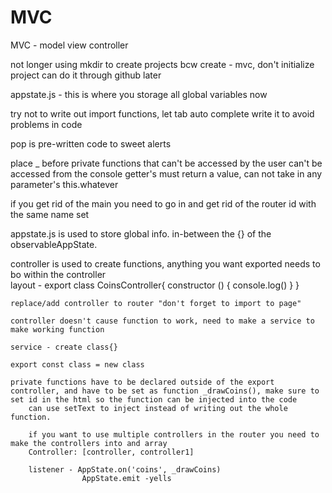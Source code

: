 # MVC

<!-- SECTION intro-->

MVC - model view controller 

not longer using mkdir to create projects
    bcw create - mvc, 
    don't initialize project can do it through github later

appstate.js - this is where you storage all global variables now 

try not to write out import functions, let tab auto complete write it to avoid problems in code

pop is pre-written code to sweet alerts

place _ before private functions that can't be accessed by the user can't be accessed from the console 
 getter's must return a value, can not take in any parameter's 
 this.whatever 


if you get rid of the main you need to go in and get rid of the router id with the same name set

appstate.js is used to store global info. in-between the {}
of the observableAppState.
<!-- NOTE Controller layout -->
controller is used to create functions, anything you want exported needs to bo within the controller  
    layout - export class CoinsController{
        constructor () {
            console.log()
        }
    }

    replace/add controller to router "don't forget to import to page"

    controller doesn't cause function to work, need to make a service to make working function

    service - create class{}

    export const class = new class 

    private functions have to be declared outside of the export controller, and have to be set as function _drawCoins(), make sure to set id in the html so the function can be injected into the code
        can use setText to inject instead of writing out the whole function.

        if you want to use multiple controllers in the router you need to make the controllers into and array 
        Controller: [controller, controller1]

        listener - AppState.on('coins', _drawCoins)
                    AppState.emit -yells 